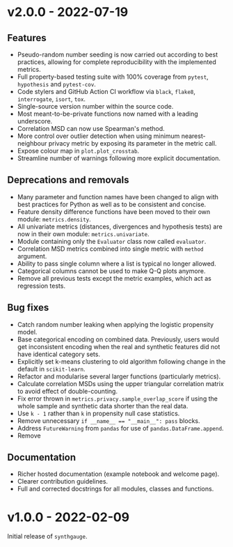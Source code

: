 # v2.0.0 - 2022-07-19

## Features

- Pseudo-random number seeding is now carried out according to best practices,
  allowing for complete reproducibility with the implemented metrics.
- Full property-based testing suite with 100% coverage from `pytest`,
  `hypothesis` and `pytest-cov`.
- Code stylers and GitHub Action CI workflow via `black`, `flake8`,
  `interrogate`, `isort`, `tox`.
- Single-source version number within the source code.
- Most meant-to-be-private functions now named with a leading underscore.
- Correlation MSD can now use Spearman's method.
- More control over outlier detection when using minimum nearest-neighbour
  privacy metric by exposing its parameter in the metric call.
- Expose colour map in `plot.plot_crosstab`.
- Streamline number of warnings following more explicit documentation.

## Deprecations and removals

- Many parameter and function names have been changed to align with best
  practices for Python as well as to be consistent and concise.
- Feature density difference functions have been moved to their own module:
  `metrics.density`.
- All univariate metrics (distances, divergences and hypothesis tests) are now
  in their own module: `metrics.univariate`.
- Module containing only the `Evaluator` class now called `evaluator`.
- Correlation MSD metrics combined into single metric with `method` argument.
- Ability to pass single column where a list is typical no longer allowed.
- Categorical columns cannot be used to make Q-Q plots anymore.
- Remove all previous tests except the metric examples, which act as regression
  tests.

## Bug fixes

- Catch random number leaking when applying the logistic propensity model.
- Base categorical encoding on combined data. Previously, users would get
  inconsistent encoding when the real and synthetic features did not have
  identical category sets.
- Explicitly set k-means clustering to old algorithm following change in the
  default in `scikit-learn`.
- Refactor and modularise several larger functions (particularly metrics).
- Calculate correlation MSDs using the upper triangular correlation matrix to
  avoid effect of double-counting.
- Fix error thrown in `metrics.privacy.sample_overlap_score` if using the whole
  sample and synthetic data shorter than the real data.
- Use `k - 1` rather than `k` in propensity null case statistics.
- Remove unnecessary `if __name__ == "__main__": pass` blocks.
- Address `FutureWarning` from `pandas` for use of `pandas.DataFrame.append`.
- Remove

## Documentation

- Richer hosted documentation (example notebook and welcome page).
- Clearer contribution guidelines.
- Full and corrected docstrings for all modules, classes and functions.

# v1.0.0 - 2022-02-09

Initial release of `synthgauge`.
